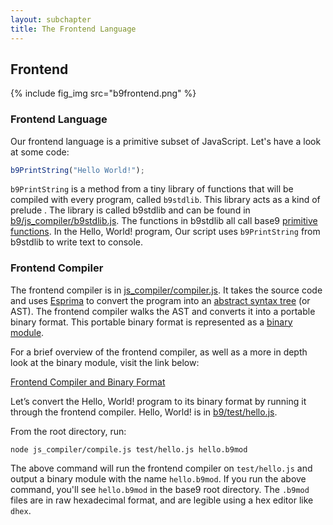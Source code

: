 ```yaml
---
layout: subchapter
title: The Frontend Language
---
```


## Frontend

{% include fig_img src="b9frontend.png" %}

### Frontend Language

Our frontend language is a primitive subset of JavaScript. Let's have a look at some code:
 
 ```js
b9PrintString("Hello World!");
```

 `b9PrintString` is a method from a tiny library of functions that will be compiled with every program, called `b9stdlib`. This library acts as a kind of prelude . The library is called b9stdlib and can be found in [b9/js_compiler/b9stdlib.js]. The functions in b9stdlib all call base9 [primitive functions]. In the Hello, World! program, Our script uses `b9PrintString` from b9stdlib to write text to console.

[test/hello.js]: https://github.com/b9org/b9/blob/master/test/hello.js
[primitive functions]: ../docs/Dictionary.md#primitive-function
[b9/js_compiler/b9stdlib.js]: https://github.com/b9org/b9/blob/master/js_compiler/b9stdlib.js

### Frontend Compiler

The frontend compiler is in [js_compiler/compiler.js]. It takes the source code and uses [Esprima] to convert the program into an [abstract syntax tree] (or AST). The frontend compiler walks the AST and converts it into a portable binary format. This portable binary format is represented as a [binary module].

[js_compiler/compiler.js]: https://github.com/b9org/b9/blob/master/js_compiler/compile.js
[frontend compiler]: https://github.com/b9org/b9/blob/master/js_compiler/compile.js
[Esprima]: http://esprima.org
[abstract syntax tree]: https://en.wikipedia.org/wiki/Abstract_syntax_tree
[binary module]: ../docs/Dictionary.md#binary-module

For a brief overview of the frontend compiler, as well as a more in depth look at the binary module, visit the link below:

[Frontend Compiler and Binary Format](/docs/FrontendAndBinaryMod.md)

Let’s convert the Hello, World! program to its binary format by running it through the frontend compiler. Hello, World! is in [b9/test/hello.js].

[b9/test/hello.js]: https://github.com/b9org/b9/blob/master/test/hello.js

From the root directory, run:

`node js_compiler/compile.js test/hello.js hello.b9mod`

The above command will run the frontend compiler on `test/hello.js` and output a binary module with the name `hello.b9mod`. If you run the above command, you'll see `hello.b9mod` in the base9 root directory. The `.b9mod` files are in raw hexadecimal format, and are legible using a hex editor like `dhex`.
